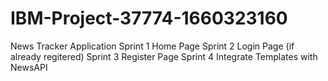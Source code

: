 # IBM-Project-37774-1660323160
News Tracker Application
Sprint 1  Home Page
Sprint 2  Login Page (if already regitered)
Sprint 3  Register Page
Sprint 4  Integrate Templates with NewsAPI
